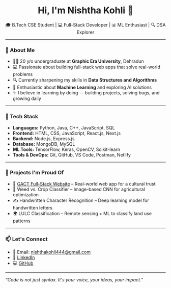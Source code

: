<h1 align="center">Hi, I'm Nishtha Kohli 👋</h1>

<p align="center">
  🎓 B.Tech CSE Student | 💻 Full-Stack Developer | 📊 ML Enthusiast | 🔍 DSA Explorer
</p>

---

### 🧠 About Me

- 🧑‍🎓 20 y/o undergraduate at **Graphic Era University**, Dehradun  
- 💻 Passionate about building full-stack web apps that solve real-world problems  
- 🔍 Currently sharpening my skills in **Data Structures and Algorithms**  
- 🤖 Enthusiastic about **Machine Learning** and exploring AI solutions  
- ✨ I believe in learning by doing — building projects, solving bugs, and growing daily

---

### 🚀 Tech Stack

- **Languages:** Python, Java, C++, JavaScript, SQL  
- **Frontend:** HTML, CSS, JavaScript, React.js, Next.js  
- **Backend:** Node.js, Express.js  
- **Database:** MongoDB, MySQL  
- **ML Tools:** TensorFlow, Keras, OpenCV, Scikit-learn  
- **Tools & DevOps:** Git, GitHub, VS Code, Postman, Netlify  

---

### 📌 Projects I'm Proud Of

- 🔗 [GACT Full-Stack Website](#) – Real-world web app for a cultural trust  
- 🌾 Weed vs. Crop Classifier – Image-based CNN for agricultural optimization  
- ✍️ Handwritten Character Recognition – Deep learning model for handwritten letters  
- 🌍 LULC Classification – Remote sensing + ML to classify land use patterns  

---

### 📫 Let's Connect

- 📧 Email: nishthakohli444@gmail.com  
- 🔗 [LinkedIn](https://www.linkedin.com/in/nishtha-kohli-a79354272?utm_source=share&utm_campaign=share_via&utm_content=profile&utm_medium=android_app)  
- 💻 [GitHub](https://github.com/nishthakohli)

---

_“Code is not just syntax. It's your voice, your ideas, your impact.”_


<!--
**nishthakohli/nishthakohli** is a ✨ _special_ ✨ repository because its `README.md` (this file) appears on your GitHub profile.

Here are some ideas to get you started:

- 🔭 I’m currently working on ...
- 🌱 I’m currently learning ...
- 👯 I’m looking to collaborate on ...
- 🤔 I’m looking for help with ...
- 💬 Ask me about ...
- 📫 How to reach me: ...
- 😄 Pronouns: ...
- ⚡ Fun fact: ...
-->
